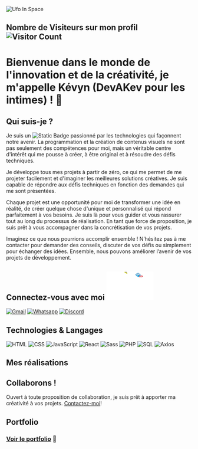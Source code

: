 ![Ufo In Space](ufo-in-space.gif)

## Nombre de Visiteurs sur mon profil ![Visitor Count](https://profile-counter.glitch.me/{DEVAKEV}/count.svg)

# Bienvenue dans le monde de l'innovation et de la créativité, je m'appelle Kévyn (DevAKev pour les intimes) ! 👋

## Qui suis-je ?
Je suis un ![Static Badge](https://img.shields.io/badge/Développeur%20Full%20Stack-24bbe8) passionné par les technologies qui façonnent notre avenir. La programmation et la création de contenus visuels ne sont pas seulement des compétences pour moi, mais un véritable centre d'intérêt qui me pousse à créer, à être original et à résoudre des défis techniques. 

Je développe tous mes projets à partir de zéro, ce qui me permet de me projeter facilement et d'imaginer les meilleures solutions créatives. Je suis capable de répondre aux défis techniques en fonction des demandes qui me sont présentées.

Chaque projet est une opportunité pour moi de transformer une idée en réalité, de créer quelque chose d'unique et personnalisé qui répond parfaitement à vos besoins. Je suis là pour vous guider et vous rassurer tout au long du processus de réalisation. En tant que force de proposition, je suis prêt à vous accompagner dans la concrétisation de vos projets.

Imaginez ce que nous pourrions accomplir ensemble ! N’hésitez pas à me contacter pour demander des conseils, discuter de vos défis ou simplement pour échanger des idées. Ensemble, nous pouvons améliorer l’avenir de vos projets de développement.

## Connectez-vous avec moi ![Contact me](socials-contact.gif)
[![Gmail](https://img.shields.io/badge/Gmail-D14836?style=for-the-badge&logo=gmail&logoColor=white)](mailto:devakev.contact@gmail.com)
[![Whatsapp](https://img.shields.io/badge/WhatsApp-25D366?style=for-the-badge&logo=whatsapp&logoColor=white)](https://wa.me/33760050343)
[![Discord](https://img.shields.io/badge/Discord-7289DA?style=for-the-badge&logo=discord&logoColor=white)](https://discord.gg/8GrF5MeegJ)

## Technologies & Langages
![HTML](https://img.shields.io/badge/HTML-239120?style=for-the-badge&logo=html5&logoColor=white) 
![CSS](https://img.shields.io/badge/CSS-239120?&style=for-the-badge&logo=css3&logoColor=white)
![JavaScript](https://img.shields.io/badge/JavaScript-323330?style=for-the-badge&logo=javascript&logoColor=F7DF1E)
![React](https://img.shields.io/badge/React-20232A?style=for-the-badge&logo=react&logoColor=61DAFB)
![Sass](https://img.shields.io/badge/Sass-CC6699?style=for-the-badge&logo=sass&logoColor=white)
![PHP](https://img.shields.io/badge/PHP-777BB4?style=for-the-badge&logo=php&logoColor=white)
![SQL](https://img.shields.io/badge/SQL-00000F?style=for-the-badge&logo=sql&logoColor=white)
![Axios](https://img.shields.io/badge/Axios-00000F?style=for-the-badge&logo=axios&logoColor=white)

## Mes réalisations

## Collaborons !
Ouvert à toute proposition de collaboration, je suis prêt à apporter ma créativité à vos projets. [Contactez-moi](https://devakev.github.io/aiche-kevyn)!

## Portfolio
### [Voir le portfolio](https://devakev.github.io/aiche-kevyn) 🚀

